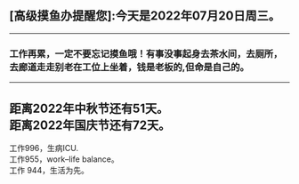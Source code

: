 ## [高级摸鱼办提醒您]:今天是2022年07月20日周三。
---
### 工作再累，一定不要忘记摸鱼哦！有事没事起身去茶水间，去厕所，去廊道走走别老在工位上坐着，钱是老板的,但命是自己的。
---
距离2022年中秋节还有51天。  
距离2022年国庆节还有72天。  
---
工作996，生病ICU.  
工作955，work–life balance。  
工作 944，生活为先。